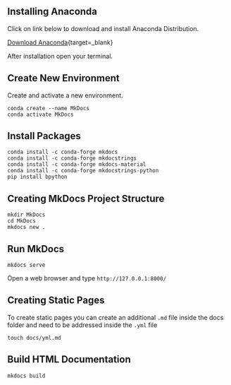 
<!--- 

[atmosfera website](https://atmosfera.usm.my/)

**Bold Text** 

> following points:
- list
- list

{--deleted--}
{++added++}
{~~one~>a single~~}
{==Highlighting==}
{>>and comments can be added inline<<}
---> 
## **Installing Anaconda**

Click on link below to download and install Anaconda Distribution.

[Download Anaconda](https://www.anaconda.com/products/distribution){target=_blank}

After installation open your terminal. 

## **Create New Environment**

Create and activate a new environment.

    conda create --name MkDocs
    conda activate MkDocs

## **Install Packages**

    conda install -c conda-forge mkdocs
    conda install -c conda-forge mkdocstrings
    conda install -c conda-forge mkdocs-material
    conda install -c conda-forge mkdocstrings-python 
    pip install bpython

## **Creating MkDocs Project Structure**

    mkdir MkDocs 
    cd MkDocs 
    mkdocs new .


## **Run MkDocs**

    mkdocs serve

Open a web browser and type `http://127.0.0.1:8000/`

## **Creating Static Pages**

To create static pages you can create an additional `.md` file inside the docs folder and need to be addressed inside the `.yml` file

    touch docs/yml.md

## **Build HTML Documentation**

    mkdocs build


